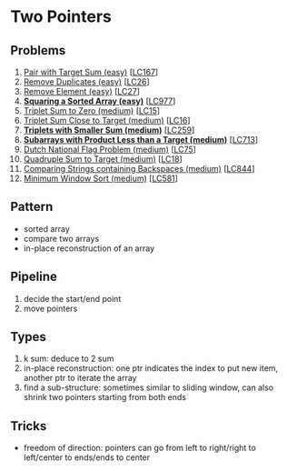 # Two Pointers

## Problems

1. [Pair with Target Sum (easy)](Pair-with-Target-Sum-(easy).py)
[[LC167](https://leetcode.com/problems/two-sum-ii-input-array-is-sorted)]
1. [Remove Duplicates (easy)](Remove-Duplicates-(easy).py)
[[LC26](https://leetcode.com/problems/remove-duplicates-from-sorted-array)]
1. [Remove Element (easy)](Remove-Element-(easy).py)
[[LC27](https://leetcode.com/problems/remove-element)]
1. [**Squaring a Sorted Array (easy)**](Squaring-a-Sorted-Array-(easy).py)
[[LC977](https://leetcode.com/problems/squares-of-a-sorted-array)]
1. [Triplet Sum to Zero (medium)](Triplet-Sum-to-Zero-(medium).py)
[[LC15](https://leetcode.com/problems/3sum)]
1. [Triplet Sum Close to Target (medium)](Triplet-Sum-Close-to-Target-(medium).py)
[[LC16](https://leetcode.com/problems/3sum-closest)]
1. [**Triplets with Smaller Sum (medium)**](Triplets-with-Smaller-Sum-(medium).py)
[[LC259](https://leetcode.com/problems/3sum-smaller)]
1. [**Subarrays with Product Less than a Target (medium)**](Subarrays-with-Product-Less-than-a-Target-(medium).py)
[[LC713](https://leetcode.com/problems/subarray-product-less-than-k)]
1. [Dutch National Flag Problem (medium)](Dutch-National-Flag-Problem-(medium).py)
[[LC75](https://leetcode.com/problems/sort-colors)]
1. [Quadruple Sum to Target (medium)](Quadruple-Sum-to-Target-(medium).py)
[[LC18](https://leetcode.com/problems/4sum)]
1. [Comparing Strings containing Backspaces (medium)](Comparing-Strings-containing-Backspaces-(medium).py)
[[LC844](https://leetcode.com/problems/backspace-string-compare)]
1. [Minimum Window Sort (medium)](Minimum-Window-Sort-(medium).py)
[[LC581](https://leetcode.com/problems/shortest-unsorted-continuous-subarray)]

## Pattern

- sorted array
- compare two arrays
- in-place reconstruction of an array

## Pipeline

1. decide the start/end point
2. move pointers

## Types

1. k sum: deduce to 2 sum
2. in-place reconstruction: one ptr indicates the index to put new item,
   another ptr to iterate the array
3. find a sub-structure: sometimes similar to sliding window, can also shrink two pointers starting from both ends

## Tricks

- freedom of direction: pointers can go from left to right/right to left/center to ends/ends to center
